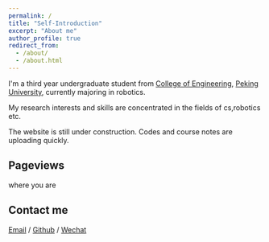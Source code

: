 ```yaml
---
permalink: /
title: "Self-Introduction"
excerpt: "About me"
author_profile: true
redirect_from: 
  - /about/
  - /about.html
---
```


I'm a third year undergraduate student from [College of Engineering](https://www.coe.pku.edu.cn/), [Peking University](https://www.pku.edu.cn/), currently majoring in robotics. 

My research interests and skills are concentrated in the fields of cs,robotics etc.   <!--My research interest includes computer vision, computer graphics, machine learning, and computational photography.-->

<!--I am very fortunate to be advised by [Prof. XXX](https://www.XXX.com/) of XXX Lab from [School of Computer Science](https://cs.pku.edu.cn/), Peking University. I was advised by [Prof. XX](https://XXX.pku.edu.cn/) from [School of Computer Science](https://cs.pku.edu.cn/), Peking University.-->

<!--You can find my CV here: [Curriculum Vitae](../assets/Curriculum_Vitae.pdf).-->

The website is still under construction. Codes and course notes are uploading quickly.

<h2>Pageviews</h2>
where you are
<script type="text/javascript" id="mapmyvisitors" src="//mapmyvisitors.com/map.js?d=UNbtqoJhqXiikq5m-XRz570LGo_feO1t7ASktqxNgx8&cl=ffffff&w=a"></script>
<h2>Contact me</h2>


[Email](mailto:pkumqy@foxmail.com) / [Github](https://github.com/satopikac) / [Wechat](../portal/images/wechat.png) 

